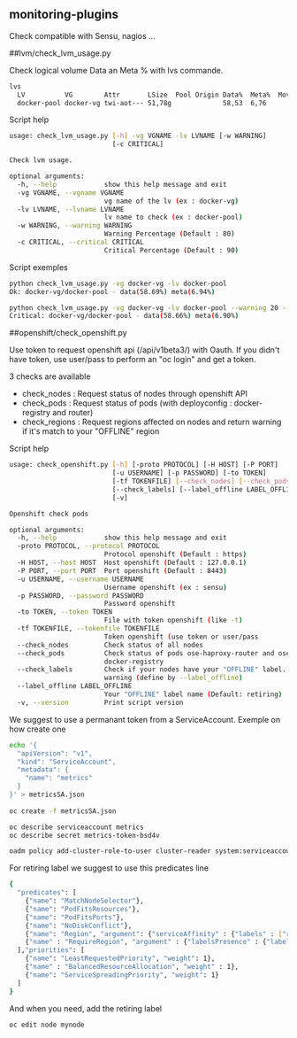 ## monitoring-plugins
Check compatible with Sensu, nagios ...


##lvm/check_lvm_usage.py

Check logical volume Data an Meta % with lvs commande.
```bash
lvs
  LV          VG        Attr       LSize  Pool Origin Data%  Meta%  Move Log Cpy%Sync Convert
  docker-pool docker-vg twi-aot--- 51,78g             58,53  6,76
```

Script help

```bash
usage: check_lvm_usage.py [-h] -vg VGNAME -lv LVNAME [-w WARNING]
                          [-c CRITICAL]

Check lvm usage.

optional arguments:
  -h, --help            show this help message and exit
  -vg VGNAME, --vgname VGNAME
                        vg name of the lv (ex : docker-vg)
  -lv LVNAME, --lvname LVNAME
                        lv name to check (ex : docker-pool)
  -w WARNING, --warning WARNING
                        Warning Percentage (Default : 80)
  -c CRITICAL, --critical CRITICAL
                        Critical Percentage (Default : 90)
```

Script exemples

```bash
python check_lvm_usage.py -vg docker-vg -lv docker-pool 
Ok: docker-vg/docker-pool - data(58.69%) meta(6.94%)

python check_lvm_usage.py -vg docker-vg -lv docker-pool --warning 20 --critical 50
Critical: docker-vg/docker-pool - data(58.66%) meta(6.90%)
```
##openshift/check_openshift.py

Use token to request openshift api (/api/v1beta3/)  with Oauth.
If you didn't have token, use user/pass to perform an "oc login" and get a token.

3 checks are available
  * check_nodes : Request status of nodes through openshift API
  * check_pods : Request status of pods (with deployconfig : docker-registry and router)
  * check_regions : Request regions affected on nodes and return warning if it's  match to your "OFFLINE" region

Script help

```bash
usage: check_openshift.py [-h] [-proto PROTOCOL] [-H HOST] [-P PORT]
                          [-u USERNAME] [-p PASSWORD] [-to TOKEN]
                          [-tf TOKENFILE] [--check_nodes] [--check_pods]
                          [--check_labels] [--label_offline LABEL_OFFLINE]
                          [-v]

Openshift check pods

optional arguments:
  -h, --help            show this help message and exit
  -proto PROTOCOL, --protocol PROTOCOL
                        Protocol openshift (Default : https)
  -H HOST, --host HOST  Host openshift (Default : 127.0.0.1)
  -P PORT, --port PORT  Port openshift (Default : 8443)
  -u USERNAME, --username USERNAME
                        Username openshift (ex : sensu)
  -p PASSWORD, --password PASSWORD
                        Password openshift
  -to TOKEN, --token TOKEN
                        File with token openshift (like -t)
  -tf TOKENFILE, --tokenfile TOKENFILE
                        Token openshift (use token or user/pass
  --check_nodes         Check status of all nodes
  --check_pods          Check status of pods ose-haproxy-router and ose-
                        docker-registry
  --check_labels        Check if your nodes have your "OFFLINE" label. Only
                        warning (define by --label_offline)
  --label_offline LABEL_OFFLINE
                        Your "OFFLINE" label name (Default: retiring)
  -v, --version         Print script version
```

We suggest to use a permanant token from a ServiceAccount. Exemple on how create one


```bash
echo '{
  "apiVersion": "v1",
  "kind": "ServiceAccount",
  "metadata": {
    "name": "metrics"
  }
}' > metricsSA.json
 
oc create -f metricsSA.json

oc describe serviceaccount metrics
oc describe secret metrics-token-bsd4v

oadm policy add-cluster-role-to-user cluster-reader system:serviceaccount:default:metrics
```

For retiring label we suggest to use this predicates line

```bash
{
  "predicates": [
    {"name": "MatchNodeSelector"},
    {"name": "PodFitsResources"},
    {"name": "PodFitsPorts"},
    {"name": "NoDiskConflict"},
    {"name": "Region", "argument": {"serviceAffinity" : {"labels" : ["region"]}}},
    {"name" : "RequireRegion", "argument" : {"labelsPresence" : {"labels" : ["retiring"], "presence" : false}}}
  ],"priorities": [
    {"name": "LeastRequestedPriority", "weight": 1},
    {"name" : "BalancedResourceAllocation", "weight" : 1},
    {"name": "ServiceSpreadingPriority", "weight": 1}
  ]
}
```

And when you need, add the retiring label

```bash
oc edit node mynode
```

